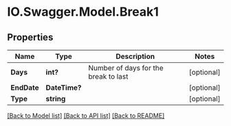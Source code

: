 # IO.Swagger.Model.Break1
## Properties

Name | Type | Description | Notes
------------ | ------------- | ------------- | -------------
**Days** | **int?** | Number of days for the break to last | [optional] 
**EndDate** | **DateTime?** |  | [optional] 
**Type** | **string** |  | [optional] 

[[Back to Model list]](../README.md#documentation-for-models) [[Back to API list]](../README.md#documentation-for-api-endpoints) [[Back to README]](../README.md)


